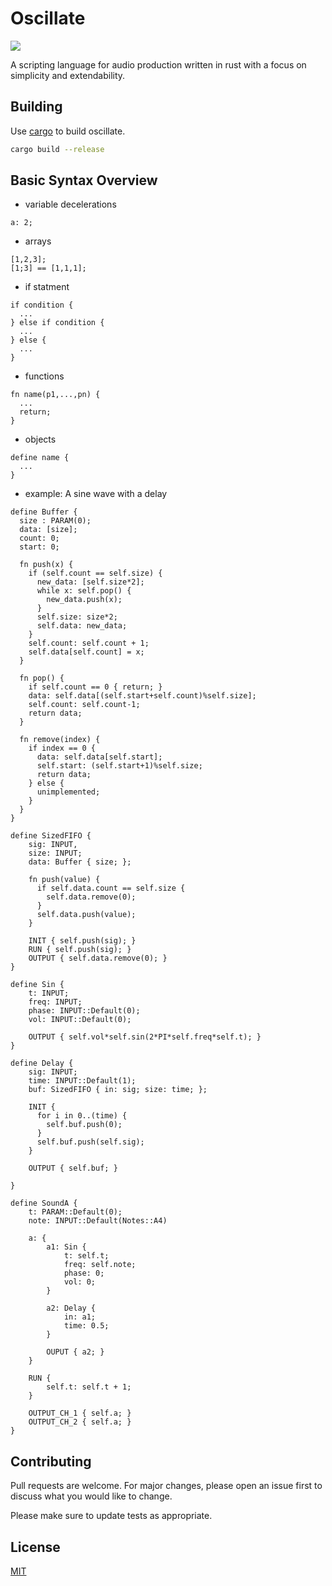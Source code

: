 # Oscillate
![](https://github.com/redmannequin/Oscillate/workflows/Rust/badge.svg)

A scripting language for audio production written in rust with a focus on simplicity and extendability.

## Building

Use [cargo](https://www.rust-lang.org/tools/install) to build oscillate.

```bash
cargo build --release
```

## Basic Syntax Overview

* variable decelerations 
```
a: 2;
```
* arrays
```
[1,2,3];
[1;3] == [1,1,1];
```
* if statment
```
if condition { 
  ... 
} else if condition {
  ...
} else {
  ...
} 
```
* functions
```
fn name(p1,...,pn) {
  ...
  return;
}
```
* objects
```
define name {
  ...
}
```
* example: A sine wave with a delay
```
define Buffer {
  size : PARAM(0);
  data: [size];
  count: 0;
  start: 0;

  fn push(x) {
    if (self.count == self.size) {
      new_data: [self.size*2];
      while x: self.pop() {
        new_data.push(x);
      }
      self.size: size*2;
      self.data: new_data;
    }
    self.count: self.count + 1;
    self.data[self.count] = x;
  }

  fn pop() {
    if self.count == 0 { return; }
    data: self.data[(self.start+self.count)%self.size];
    self.count: self.count-1;
    return data;
  }

  fn remove(index) {
    if index == 0 {
      data: self.data[self.start];
      self.start: (self.start+1)%self.size;
      return data;
    } else {
      unimplemented;
    }
  }
}

define SizedFIFO {
    sig: INPUT,
    size: INPUT;
    data: Buffer { size; };

    fn push(value) { 
      if self.data.count == self.size { 
        self.data.remove(0);
      }
      self.data.push(value); 
    }

    INIT { self.push(sig); }
    RUN { self.push(sig); }
    OUTPUT { self.data.remove(0); }
}

define Sin {
    t: INPUT;
    freq: INPUT;
    phase: INPUT::Default(0);
    vol: INPUT::Default(0);

    OUTPUT { self.vol*self.sin(2*PI*self.freq*self.t); }
}

define Delay {
    sig: INPUT;
    time: INPUT::Default(1);
    buf: SizedFIFO { in: sig; size: time; };
    
    INIT { 
      for i in 0..(time) {
        self.buf.push(0);
      }
      self.buf.push(self.sig);
    }
    
    OUTPUT { self.buf; }
    
}

define SoundA {
    t: PARAM::Default(0);
    note: INPUT::Default(Notes::A4) 

    a: {
        a1: Sin {
            t: self.t;
            freq: self.note;
            phase: 0;
            vol: 0;
        }

        a2: Delay { 
            in: a1;
            time: 0.5; 
        }

        OUPUT { a2; }
    }

    RUN {
        self.t: self.t + 1;
    }

    OUTPUT_CH_1 { self.a; }
    OUTPUT_CH_2 { self.a; }
}
```

## Contributing
Pull requests are welcome. For major changes, please open an issue first to discuss what you would like to change.

Please make sure to update tests as appropriate.

## License
[MIT](https://choosealicense.com/licenses/mit/)
